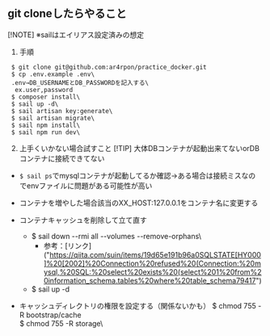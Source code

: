 ## git cloneしたらやること

[!NOTE]
※sailはエイリアス設定済みの想定

1. 手順

```
 $ git clone git@github.com:ar4rpon/practice_docker.git
 $ cp .env.example .env\
 .env→DB_USERNAMEとDB_PASSWORDを記入する\
  ex.user,password
 $ composer install\
 $ sail up -d\
 $ sail artisan key:generate\
 $ sail artisan migrate\
 $ sail npm install\
 $ sail npm run dev\
```

2. 上手くいかない場合試すこと
   [!TIP]
   大体DBコンテナが起動出来てないorDBコンテナに接続できてない

- `$ sail ps`でmysqlコンテナが起動してるか確認→ある場合は接続ミスなのでenvファイルに問題がある可能性が高い
- コンテナを増やした場合該当のXX_HOST:127.0.0.1をコンテナ名に変更する
- コンテナキャッシュを削除して立て直す

    - $ sail down --rmi all --volumes --remove-orphans\
        - 参考：[リンク]("https://qiita.com/suin/items/19d65e191b96a0SQLSTATE[HY000]%20[2002]%20Connection%20refused%20(Connection:%20mysql,%20SQL:%20select%20exists%20(select%201%20from%20information_schema.tables%20where%20table_schema79417")
    - $ sail up -d

- キャッシュディレクトリの権限を設定する（関係ないかも）
  $ chmod 755 -R bootstrap/cache\
  $ chmod 755 -R storage\
